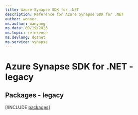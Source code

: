 ```yaml
---
title: Azure Synapse SDK for .NET
description: Reference for Azure Synapse SDK for .NET
author: wonner
ms.author: wanyang
ms.data: 09/19/2023
ms.topic: reference
ms.devlang: dotnet
ms.service: synapse
---
```

# Azure Synapse SDK for .NET - legacy
## Packages - legacy
[!INCLUDE [packages](synapse-index.md)]